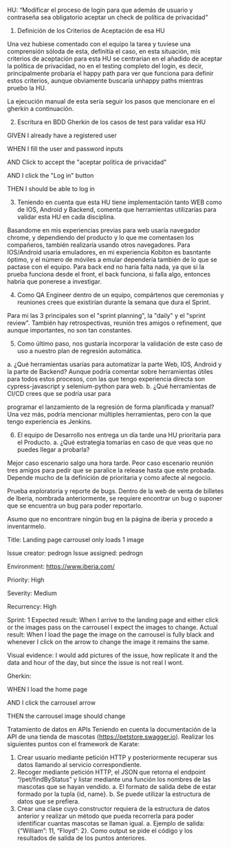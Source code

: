 HU:
“Modificar el proceso de login para que además de usuario y contraseña sea obligatorio aceptar un check de política de privacidad”

1. Definición de los Criterios de Aceptación de esa HU

Una vez hubiese comentado con el equipo la tarea y tuviese una comprensión sóloda de esta, definitía el caso, en esta situación, mis criterios de aceptación para esta HU se centrarian en el añadido de aceptar la política de privacidad, no en el testing completo del login, es decir, principalmente probaría el happy path para ver que funciona para definir estos criterios, aunque obviamente buscaría unhappy paths mientras pruebo la HU.

La ejecución manual de esta sería seguir los pasos que mencionare en el gherkin a continuación.

2. Escritura en BDD Gherkin de los casos de test para validar esa HU

GIVEN I already have a registered user

WHEN I fill the user and password inputs

AND Click to accept the "aceptar política de privacidad"

AND I click the "Log in" button

THEN I should be able to log in


3. Teniendo en cuenta que esta HU tiene implementación tanto WEB como de IOS, Android y Backend, comenta que herramientas utilizarías para validar esta HU en cada disciplina.

Basandome en mis experiencias previas para web usaría navegador chrome, y dependiendo del producto y lo que me comentasen los compañeros, también realizaría usando otros navegadores.
Para IOS/Android usaría emuladores, en mi experiencia Kobiton es basntante óptimo, y el número de móviles a emular dependería también de lo que se pactase con el equipo.
Para back end no haría falta nada, ya que si la prueba funciona desde el front, el back funciona, si falla algo, entonces habría que ponerese a investigar.

4. Como QA Engineer dentro de un equipo, compártenos que ceremonias y reuniones crees que existirían durante la semana que dura el Sprint.

Para mi las 3 principales son el "sprint planning", la "daily" y el "sprint review".
También hay retrospectivas, reunión tres amigos o refinement, que aunque importantes, no son tan constantes.

5. Como último paso, nos gustaría incorporar la validación de este caso de uso a nuestro plan de regresión automática.

a. ¿Qué herramientas usarías para automatizar la parte Web, IOS, Android y la parte de Backend?
Aunque podría comentar sobre herramientas útiles para todos estos procesos, con las que tengo experiencia directa son cypress-javascript y selenium-python para web.
b. ¿Qué herramientas de CI/CD crees que se podría usar para

programar el lanzamiento de la regresión de forma planificada y
manual?
Una vez más, podría mencionar múltiples herramientas, pero con la que tengo experiencia es Jenkins.

6. El equipo de Desarrollo nos entrega un día tarde una HU prioritaria para el Producto. a. ¿Qué estrategia tomarías en caso de que veas que no puedes llegar a probarla?

Mejor caso escenario salgo una hora tarde.
Peor caso escenario reunión tres amigos para pedir que se paralice la release hasta que este probada.
Depende mucho de la definición de prioritaria y como afecte al negocio.


Prueba exploratoria y reporte de bugs. Dentro de la web de venta de billetes de Iberia, nombrada anteriormente, se requiere encontrar un bug o suponer que se encuentra un bug para poder reportarlo.

Asumo que no encontrare ningún bug en la página de iberia y procedo a inventarmelo.

Title: Landing page carrousel only loads 1 image

Issue creator: pedrogn Issue assigned: pedrogn

Environment: https://www.iberia.com/

Priority: High

Severity: Medium

Recurrency: High

Sprint: 1
    Expected result: When I arrive to the landing page and either click or the images pass on the carrousel I expect the images to change.
    Actual result: When I load the page the image on the carrousel is fully black and whenever I click on the arrow to change the image it remains the same.

Visual evidence: I would add pictures of the issue, how replicate it and the data and hour of the day, but since the issue is not real I wont.    

Gherkin:

WHEN I load the home page

AND I click the carrousel arrow

THEN the carrousel image should change






Tratamiento de datos en APIs
Teniendo en cuenta la documentación de la API de una tienda de mascotas
(https://petstore.swagger.io). Realizar los siguientes puntos con el framework de
Karate:
1. Crear usuario mediante petición HTTP y posteriormente recuperar sus
datos llamando al servicio correspondiente.
2. Recoger mediante petición HTTP, el JSON que retorna el endpoint
“/pet/findByStatus” y listar mediante una función los nombres de las
mascotas que se hayan vendido.
a. El formato de salida debe de estar formado por la tupla {id, name}.
b. Se puede utilizar la estructura de datos que se prefiera.
3. Crear una clase cuyo constructor requiera de la estructura de datos
anterior y realizar un método que pueda recorrerla para poder identificar
cuantas mascotas se llaman igual.
a. Ejemplo de salida: {“William”: 11, “Floyd”: 2}. Como output se pide
el código y los resultados de salida de los puntos anteriores.
